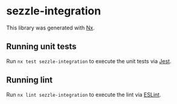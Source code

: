 # sezzle-integration

This library was generated with [Nx](https://nx.dev).


## Running unit tests

Run `nx test sezzle-integration` to execute the unit tests via [Jest](https://jestjs.io).


## Running lint

Run `nx lint sezzle-integration` to execute the lint via [ESLint](https://eslint.org/).

